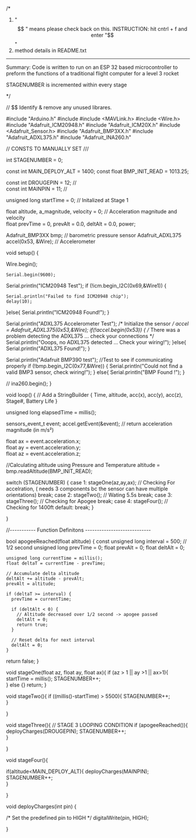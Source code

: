 


/* 

1. " $$ " means please check back on this. INSTRUCTION: hit cntrl + f and enter "$$"
2. method details in README.txt
---------------------------------------------

 
 Summary:        Code is written to run on an ESP 32 based microcontroller to preform the functions of a traditional flight computer for a level 3 rocket

STAGENUMBER is incremented within every stage

*/ 



// $$ Identify & remove any unused librares. 

#include "Arduino.h"
#include <string>
#include <MAVLink.h>
#include <Wire.h>
#include "Adafruit_ICM20948.h"
#include "Adafruit_ICM20X.h"
#include <Adafruit_Sensor.h>
#include "Adafruit_BMP3XX.h"
#include "Adafruit_ADXL375.h"
#include "Adafruit_INA260.h"


//  CONSTS  TO MANUALLY SET ///

int STAGENUMBER = 0; 

const int MAIN_DEPLOY_ALT = 1400; 
const float BMP_INIT_READ = 1013.25;

const int DROUGEPIN = 12; //  
const int MAINPIN = 11;   // 


unsigned long startTime = 0; // Initalized at Stage 1


float altitude, a_magnitude, velocity = 0;  // Acceleration magnitude and velocity      
float prevTime = 0, prevAlt = 0.0, deltAlt = 0.0, power;


Adafruit_BMP3XX bmp;                    // barometric pressure sensor
Adafruit_ADXL375 accel(0x53, &Wire);    // Accelerometer


void setup() {

Wire.begin();

	Serial.begin(9600);


  Serial.println("ICM20948 Test");
  if (!icm.begin_I2C(0x69,&Wire1)) {

    Serial.println("Failed to find ICM20948 chip");
    delay(10);
  }else{
    Serial.println("ICM20948 Found!");
  }


 Serial.println("ADXL375 Accelerometer Test"); 
  /* Initialize the sensor */
  accel = Adafruit_ADXL375(0x53,&Wire);
  if(!accel.begin(0x53))
  {
    /* There was a problem detecting the ADXL375 ... check your connections */
    Serial.println("Ooops, no ADXL375 detected ... Check your wiring!");
  }else{
    Serial.println("ADXL375 Found!");
  }


  Serial.println("Adafruit BMP390 test");
  //Test to see if communicating properly
  if (!bmp.begin_I2C(0x77,&Wire)) { 
  	Serial.println("Could not find a valid BMP3 sensor, check wiring!");
	  } else{ 
    Serial.println("BMP Found !");
	  }

 //  ina260.begin(); 
}



void loop() {
// Add a StringBuilder { Time, altitude, acc(x), acc(y), acc(z), Stage#, Battery Life }

  unsigned long elapsedTime = millis();


  sensors_event_t event;
  accel.getEvent(&event);  // return acceleration magnitude (in m/s²)

  float ax = event.acceleration.x;  
  float ay = event.acceleration.y;   
  float az = event.acceleration.z;   

  //Calculating altitude using Pressure and Temperature
 altitude = bmp.readAltitude(BMP_INIT_READ);
  


  switch (STAGENUMBER) {
    case 1:
    stageOne(az,ay,ax);   // Checking For accelration, ( needs 3 components bc the sensor can have multiple orientations)
      break;
    case 2:
    stageTwo();           // Wating 5.5s
      break;
    case 3:
    stageThree();        // Checking for Apogee 
      break;
    case 4: 
    stageFour();         // Checking for 1400ft
    default:
      break;
  }






}


//----------- Function Definitons ----------------------------


bool apogeeReached(float altitude) {
    const unsigned long interval = 500; // 1/2 second
    unsigned long prevTime = 0;
    float prevAlt = 0;
    float deltAlt = 0;

    unsigned long currentTime = millis();
    float deltaT = currentTime - prevTime;

    // Accumulate delta altitude
    deltAlt += altitude - prevAlt;
    prevAlt = altitude;

    if (deltaT >= interval) {
      prevTime = currentTime;

      if (deltAlt < 0) {
        // Altitude decreased over 1/2 second -> apogee passed
        deltAlt = 0;
        return true;
      }

      // Reset delta for next interval
      deltAlt = 0;
    }

  return false;
}


void stageOne(float az, float ay, float ax){ 
if (az > 1 || ay >1 || ax>1){ 
  startTime = millis();
  STAGENUMBER++;  
} else
{}
  return; 
}


void stageTwo(){ 
if ((millis()-startTime) > 5500){ 
  STAGENUMBER++;  
} 

}

void stageThree(){
  // STAGE 3 LOOPING CONDITION 
if (apogeeReached()){ 
  deployCharges(DROUGEPIN); 
  STAGENUMBER++;  
} 

}

void stageFour(){ 

  if(altitude<MAIN_DEPLOY_ALT){ 
  deployCharges(MAINPIN);
  STAGENUMBER++;  
  }

}




void deployCharges(int pin) {

  /* 
  Set the predefined pin to HIGH
  */ 
 digitalWrite(pin, HIGH); 

}



